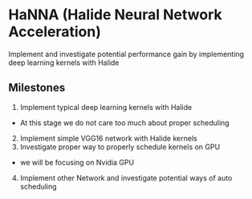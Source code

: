 # HaNNA (Halide Neural Network Acceleration)
Implement and investigate potential performance gain by implementing deep learning kernels with Halide
## Milestones
1. Implement typical deep learning kernels with Halide
  * At this stage we do not care too much about proper scheduling
2. Implement simple VGG16 network with Halide kernels
3. Investigate proper way to properly schedule kernels on GPU
  * we will be focusing on Nvidia GPU
4. Implement other Network and investigate potential ways of auto scheduling
